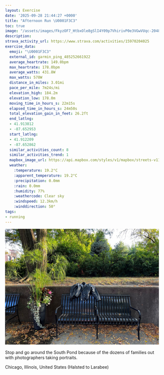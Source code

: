 ```yaml
---
layout: Exercise
date: '2025-09-28 21:44:27 +0000'
title: "Afternoon Run \U0001F3C3"
toc: true
image: "/assets/images/FkyzOF7_HtbxOle8gSlI4Y09p7VhirivP0e3VGwVUqc-2048x1536.jpg.jpeg"
description:
strava_activity_url: https://www.strava.com/activities/15970204025
exercise_data:
  emoji: "\U0001F3C3"
  external_id: garmin_ping_485252661922
  average_heartrate: 149.0bpm
  max_heartrate: 178.0bpm
  average_watts: 431.8W
  max_watts: 578W
  distance_in_miles: 3.01mi
  pace_per_mile: 7m24s/mi
  elevation_high: 184.2m
  elevation_low: 178.0m
  moving_time_in_hours_s: 22m15s
  elapsed_time_in_hours_s: 24m50s
  total_elevation_gain_in_feet: 26.2ft
  end_latlng:
  - 41.913812
  - -87.652953
  start_latlng:
  - 41.912209
  - -87.652862
  similar_activities_count: 8
  similar_activities_trend: 1
  mapbox_image_url: https://api.mapbox.com/styles/v1/mapbox/streets-v11/static/path-5+787af2-1.0(chy~Fnl~uOCwBOoBIeGDk%40%40_EAcCEsBBwCKoD%40iB%3FyCC_%40GImADGAAEOqBSoHE%5DIWAQ%40YHi%40DkDEc%40Mi%40C%7BAEm%40%3FkEEyBDo%40Cy%40%40y%40B%5B%40UIiC%3Fw%40Hs%40Ak%40BuBAOGEAMHo%40LoA%3Fe%40Em%40COWa%40SCu%40D%7BAt%40c%40%3Fc%40Do%40Ro%40%60%40KBQCMQEAW%40QWIC%7B%40%60%40a%40j%40E%40_AMYBYCaAd%40a%40FOLKTGVIFU%40KAy%40UEG%3FGBYDMTI%60%40%5BR_%40F%40JLNHR%3F%60%40KXFNCDONIHUJI%60A%5DXOB%5BIc%40GgAJoAXu%40b%40DRAVJfAOJ%40BB%60%40hCOpADLh%40f%40BV%3Fb%40BDRFFNFh%40%5C%7C%40NvAFX%40j%40j%40nBFFPBh%40Cn%40%3FTDFFBjAAn%40BlAGbABnAF%5E%3FnDB%5EClADt%40H%5EAzCFp%40H%60%40Bx%40CbA%40h%40Cz%40%3FzAChABlBEhABbCF%5CjBEJBBLB~A%40~FDj%40GhFJfCAr%40BlAAh%40Bb%40A%5CDb%40CnDH%7CD%3Fp%40),pin-s-s+e5b22e(-87.65144,41.91378),pin-s-f+89ae00(-87.6509999999999,41.91384000000003)/auto/800x800?access_token=pk.eyJ1Ijoiam9zaGJlY2ttYW4iLCJhIjoiY205eWR2aDd1MWZ6djJrbXc4a3M0bWZleiJ9.XiG9OWkNcZk2QzjJbxLB4A
  weather:
    :temperature: 19.2°C
    :apparent_temperature: 19.2°C
    :precipitation: 0.0mm
    :rain: 0.0mm
    :humidity: 77%
    :weathercode: Clear sky
    :windspeed: 12.3km/h
    :winddirection: 50°
tags:
- running
---
```


![Afternoon Run](/assets/images/FkyzOF7_HtbxOle8gSlI4Y09p7VhirivP0e3VGwVUqc-2048x1536.jpg.jpeg)

Stop and go around the South Pond because of the dozens of families out with photographers taking portraits.

Chicago, Illinois, United States (Halsted to Larabee)
